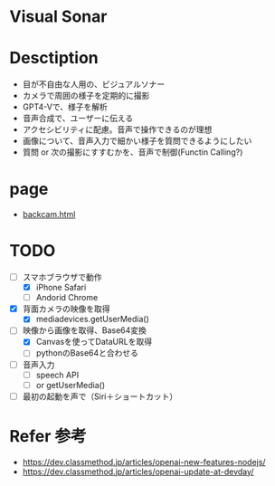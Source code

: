 # Visual Sonar

# Desctiption

- 目が不自由な人用の、ビジュアルソナー
- カメラで周囲の様子を定期的に撮影
- GPT4-Vで、様子を解析
- 音声合成で、ユーザーに伝える
- アクセシビリティに配慮。音声で操作できるのが理想
- 画像について、音声入力で細かい様子を質問できるようにしたい
- 質問 or 次の撮影にすすむかを、音声で制御(Functin Calling?)

# page

- [backcam.html](backcam.html)

# TODO

- [ ] スマホブラウザで動作
  - [x] iPhone Safari
  - [ ] Andorid Chrome
- [x] 背面カメラの映像を取得
  - [x] mediadevices.getUserMedia()
- [ ] 映像から画像を取得、Base64変換
  - [x] Canvasを使ってDataURLを取得
  - [ ] pythonのBase64と合わせる
- [ ] 音声入力
  - [ ] speech API
  - [ ] or getUserMedia()
- [ ] 最初の起動を声で（Siri＋ショートカット）

# Refer 参考

- https://dev.classmethod.jp/articles/openai-new-features-nodejs/
- https://dev.classmethod.jp/articles/openai-update-at-devday/



